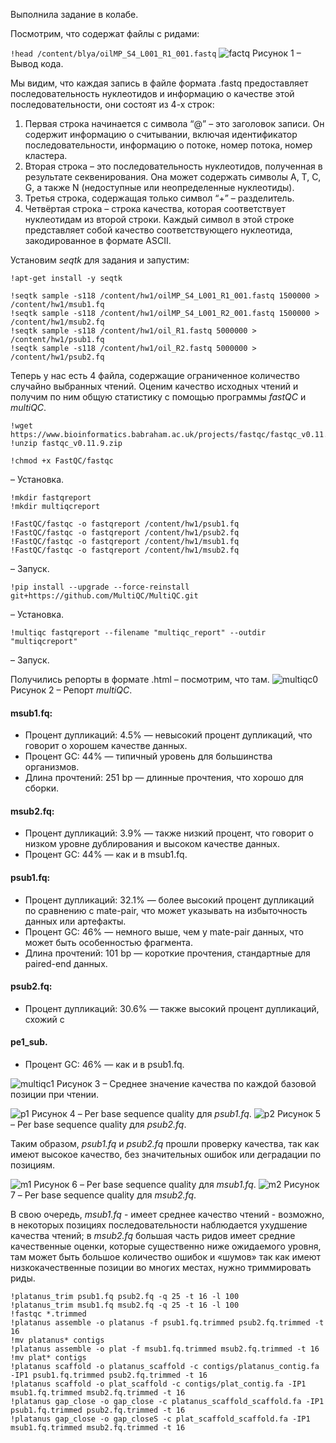 Выполнила задание в колабе.

Посмотрим, что содержат файлы с ридами:

```!head /content/blya/oilMP_S4_L001_R1_001.fastq```
![factq](https://github.com/user-attachments/assets/c8849e5e-2ffd-454f-a42a-1ab83838d5e1)
Рисунок 1 – Вывод кода.

Мы видим, что каждая запись в файле формата .fastq предоставляет последовательность нуклеотидов и информацию о качестве этой последовательности, они состоят из 4-х строк:
1. Первая строка начинается с символа “@” – это заголовок записи. Он содержит информацию о считывании, включая идентификатор последовательности, информацию о потоке, номер потока, номер кластера.
2. Вторая строка – это последовательность нуклеотидов, полученная в результате секвенирования. Она может содержать символы A, T, C, G, а также N (недоступные или неопределенные нуклеотиды).
3. Третья строка, содержащая только символ “+” – разделитель.
4. Четвёртая строка – строка качества, которая соответствует нуклеотидам из второй строки. Каждый символ в этой строке представляет собой качество соответствующего нуклеотида, закодированное в формате ASCII. 

Установим *seqtk* для задания и запустим:
```
!apt-get install -y seqtk

!seqtk sample -s118 /content/hw1/oilMP_S4_L001_R1_001.fastq 1500000 > /content/hw1/msub1.fq
!seqtk sample -s118 /content/hw1/oilMP_S4_L001_R2_001.fastq 1500000 > /content/hw1/msub2.fq
!seqtk sample -s118 /content/hw1/oil_R1.fastq 5000000 > /content/hw1/psub1.fq
!seqtk sample -s118 /content/hw1/oil_R2.fastq 5000000 > /content/hw1/psub2.fq
```
Теперь у нас есть 4 файла, содержащие ограниченное количество случайно выбранных чтений. Оценим качество исходных чтений и получим по ним общую статистику с помощью программы *fastQC* и *multiQC*.
```
!wget https://www.bioinformatics.babraham.ac.uk/projects/fastqc/fastqc_v0.11.9.zip
!unzip fastqc_v0.11.9.zip

!chmod +x FastQC/fastqc
```
– Установка.
```
!mkdir fastqreport
!mkdir multiqcreport

!FastQC/fastqc -o fastqreport /content/hw1/psub1.fq
!FastQC/fastqc -o fastqreport /content/hw1/psub2.fq
!FastQC/fastqc -o fastqreport /content/hw1/msub1.fq
!FastQC/fastqc -o fastqreport /content/hw1/msub2.fq
```
– Запуск.
```
!pip install --upgrade --force-reinstall git+https://github.com/MultiQC/MultiQC.git
```
– Установка.
```
!multiqc fastqreport --filename "multiqc_report" --outdir "multiqcreport"
```
– Запуск.

Получились репорты в формате .html – посмотрим, что там.
![multiqc0](https://github.com/user-attachments/assets/f7490f0d-27d0-4094-8031-50542cdd8c8a)
Рисунок 2 – Репорт *multiQC*.

#### msub1.fq:
+ Процент дупликаций: 4.5% — невысокий процент дупликаций, что говорит о хорошем качестве данных.
+ Процент GC: 44% — типичный уровень для большинства организмов.
+ Длина прочтений: 251 bp — длинные прочтения, что хорошо для
сборки.
#### msub2.fq:
+ Процент дупликаций: 3.9% — также низкий процент, что говорит о низком
уровне дублирования и высоком качестве данных.
+ Процент GC: 44% — как и в msub1.fq.
#### psub1.fq:
+ Процент дупликаций: 32.1% — более высокий процент дупликаций по
сравнению с mate-pair, что может указывать на избыточность данных
или артефакты.
+ Процент GC: 46% — немного выше, чем у mate-pair данных, что может быть
особенностью фрагмента.
+ Длина прочтений: 101 bp — короткие прочтения, стандартные для
paired-end данных.
#### psub2.fq:
+ Процент дупликаций: 30.6% — также высокий процент дупликаций, схожий с
#### pe1_sub.
+ Процент GC: 46% — как и в psub1.fq.

![multiqc1](https://github.com/user-attachments/assets/2a341397-6baf-4cea-a6d1-4bebb4ff491b)
Рисунок 3 – Среднее значение качества по каждой базовой позиции при чтении.

![p1](https://github.com/user-attachments/assets/74039563-9dc4-461b-9dee-b4ff83c86282) 
Рисунок 4 – Per base sequence quality для *psub1.fq*.
![p2](https://github.com/user-attachments/assets/5c7210a1-c81d-4862-8568-2619c5508634)
Рисунок 5 – Per base sequence quality для *psub2.fq*.

Таким образом, *psub1.fq* и *psub2.fq* прошли проверку качества, так как имеют высокое качество, без значительных ошибок или деградации по позициям.

![m1](https://github.com/user-attachments/assets/b528eb11-ff89-4bfd-ab94-816abe5d1dfe)
Рисунок 6 – Per base sequence quality для *msub1.fq*.
![m2](https://github.com/user-attachments/assets/fcf1c5f8-d367-4c04-af2a-b95ce0d9d248)
Рисунок 7 – Per base sequence quality для *msub2.fq*.

В свою очередь, *msub1.fq* - имеет среднее качество чтений - возможно, в некоторых позициях последовательности наблюдается ухудшение качества чтений; в *msub2.fq* большая часть ридов имеет средние качественные оценки, которые существенно ниже ожидаемого уровня, там может быть большое количество ошибок и «шумов» так как имеют низкокачественные позиции во многих местах, нужно триммировать риды.

```
!platanus_trim psub1.fq psub2.fq -q 25 -t 16 -l 100
!platanus_trim msub1.fq msub2.fq -q 25 -t 16 -l 100
!fastqc *.trimmed
!platanus assemble -o platanus -f psub1.fq.trimmed psub2.fq.trimmed -t 16
!mv platanus* contigs 
!platanus assemble -o plat -f msub1.fq.trimmed msub2.fq.trimmed -t 16 
!mv plat* contigs
!platanus scaffold -o platanus_scaffold -c contigs/platanus_contig.fa -IP1 psub1.fq.trimmed psub2.fq.trimmed -t 16 
!platanus scaffold -o plat_scaffold -c contigs/plat_contig.fa -IP1 msub1.fq.trimmed msub2.fq.trimmed -t 16
!platanus gap_close -o gap_close -c platanus_scaffold_scaffold.fa -IP1 psub1.fq.trimmed psub2.fq.trimmed -t 16
!platanus gap_close -o gap_closeS -c plat_scaffold_scaffold.fa -IP1 msub1.fq.trimmed msub2.fq.trimmed -t 16
```
